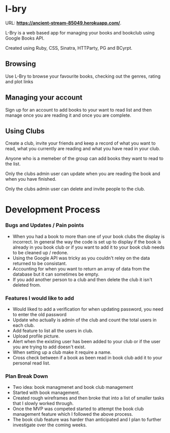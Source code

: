 # l-bry

URL: **https://ancient-stream-85049.herokuapp.com/**.

L-Bry is a web based app for managing your books and bookclub using Google Books API.

Created using Ruby, CSS, Sinatra, HTTParty, PG and BCyrpt.

## Browsing 
Use L-Bry to browse your favourite books, checking out the genres, rating and plot links

## Managing your account 
Sign up for an account to add books to your want to read list and then manage once you are reading it and once you are complete.

## Using Clubs
Create a club, invite your friends and keep a record of what you want to read, what you currently are reading and what you have read in your club.

Anyone who is a memeber of the group can add books they want to read to the list.

Only the clubs admin user can update when you are reading the book and when you have finished.

Only the clubs admin user can delete and invite people to the club.

# Development Process

### Bugs and Updates / Pain points

- When you had a book to more than one of your book clubs the display is incorrect. In general the way the code is set up to display if the book is already in you book club or if you want to add it to your book club needs to be cleaned up / redone.
- Using the Google API was tricky as you couldn't reley on the data returned to be consistant.
- Accounting for when you want to return an array of data from the database but it can sometimes be empty.
- If you add another person to a club and then delete the club it isn't deleted from.

### Features I would like to add

- Would liked to add a verification for when updating password, you need to enter the old password
- Update who actually is admin of the club and count the total users in each club.
- Add feature to list all the users in club.
- Upload profile picture.
- Alert when the existing user has been added to your club or if the user you are trying to add doesn't exist.
- When setting up a club make it require a name.
- Cross check between if a book as been read in book club add it to your personal read list.

### Plan Break Down

- Two idea: book managmenet and book club management
- Started with book management.
- Created rough wireframes and then broke that into a list of smaller tasks that I slowly worked through.
- Once the MVP was competed started to attempt the book club management feature which I followed the above process.
- The book club feature was harder than anticipated and I plan to further investigate over the coming weeks.